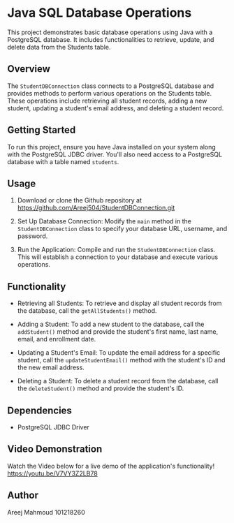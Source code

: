 # Java SQL Database Operations

This project demonstrates basic database operations using Java with a PostgreSQL database. It includes functionalities to retrieve, update, and delete data from the Students table.

## Overview

The `StudentDBConnection` class connects to a PostgreSQL database and provides methods to perform various operations on the Students table. These operations include retrieving all student records, adding a new student, updating a student's email address, and deleting a student record.

## Getting Started

To run this project, ensure you have Java installed on your system along with the PostgreSQL JDBC driver. You'll also need access to a PostgreSQL database with a table named `students`.

## Usage
1. Download or clone the Github repository at https://github.com/Areej504/StudentDBConnection.git

2. Set Up Database Connection: Modify the `main` method in the `StudentDBConnection` class to specify your database URL, username, and password.

3. Run the Application: Compile and run the `StudentDBConnection` class. This will establish a connection to your database and execute various operations.

## Functionality

- Retrieving all Students: To retrieve and display all student records from the database, call the `getAllStudents()` method.

- Adding a Student: To add a new student to the database, call the `addStudent()` method and provide the student's first name, last name, email, and enrollment date.

- Updating a Student's Email: To update the email address for a specific student, call the `updateStudentEmail()` method with the student's ID and the new email address.

- Deleting a Student: To delete a student record from the database, call the `deleteStudent()` method and provide the student's ID.

## Dependencies

- PostgreSQL JDBC Driver

## Video Demonstration
Watch the Video below for a live demo of the application's functionality!
https://youtu.be/V7VY3Z2LB78

## Author
Areej Mahmoud 101218260


